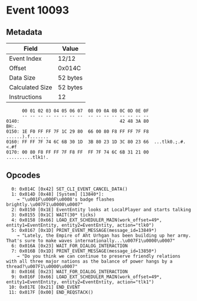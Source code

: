 # Event 10093

## Metadata

| Field           | Value    |
|-----------------|----------|
| Event Index     | 12/12    |
| Offset          | 0x014C   |
| Data Size       | 52 bytes |
| Calculated Size | 52 bytes |
| Instructions    | 12       |

```
      00 01 02 03 04 05 06 07  08 09 0A 0B 0C 0D 0E 0F
      -- -- -- -- -- -- -- --  -- -- -- -- -- -- -- --
0140:                                      42 48 3A 80              BH:.
0150: 1E F0 FF FF 7F 1C 29 80  66 00 80 F8 FF FF 7F F8  ......).f.......
0160: FF FF 7F 74 6C 6B 30 1D  3B 80 23 1D 3C 80 23 66  ...tlk0.;.#.<.#f
0170: 00 80 F8 FF FF 7F F8 FF  FF 7F 74 6C 6B 31 21 00  ..........tlk1!.
```

## Opcodes

```
  0: 0x014C [0x42] SET_CLI_EVENT_CANCEL_DATA()
  1: 0x014D [0x48] [System] [13840*]:
    → "\u001F\u000F\u0008's badge flashes brightly.\u007F1\u0000\u0007"
  2: 0x0150 [0x1E] EventEntity looks at LocalPlayer and starts talking
  3: 0x0155 [0x1C] WAIT(30* ticks)
  4: 0x0158 [0x66] LOAD_EXT_SCHEDULER_MAIN(work_offset=49*, entity1=EventEntity, entity2=EventEntity, action="tlk0")
  5: 0x0167 [0x1D] PRINT_EVENT_MESSAGE(message_id=13849*)
    → "Lately, the Empire of Aht Urhgan has been building up her army. That's sure to make waves internationally...\u007F1\u0000\u0007"
  6: 0x016A [0x23] WAIT_FOR_DIALOG_INTERACTION
  7: 0x016B [0x1D] PRINT_EVENT_MESSAGE(message_id=13850*)
    → "Do you think we can continue to preserve friendly relations with all three major nations as the balance of power hangs by a thread?\u007F1\u0000\u0007"
  8: 0x016E [0x23] WAIT_FOR_DIALOG_INTERACTION
  9: 0x016F [0x66] LOAD_EXT_SCHEDULER_MAIN(work_offset=49*, entity1=EventEntity, entity2=EventEntity, action="tlk1")
 10: 0x017E [0x21] END_EVENT
 11: 0x017F [0x00] END_REQSTACK()
```
